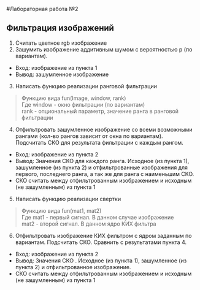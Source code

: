 #Лабораторная работа №2
## Фильтрация изображений

1. Считать цветное rgb изображение
2. Зашумить изображение аддитивным шумом с вероятностью p (по вариантам).
  *   Вход: изображение из пункта 1
  *   Вывод: зашумленное изображение
3. Написать функцию реализации ранговой фильтрации

> Функцию вида fun(Image, window, rank)  
Где window  - окно фильтрации (по вариантам)  
rank - опциональный параметр, значение ранга в ранговой фильтрации


4. Отфильтровать зашумленное изображение со всеми возможными рангами (кол-во рангов зависит от окна по вариантам).  
Подсчитать СКО для результата фильтрации с каждым рангом.
  *   Вход: изображение из пункта 2
  *   Вывод: Значения СКО для каждого ранга. Исходное (из пункта 1), зашумленное (из пункта 2) и отфильтрованные изображения для первого, последнего ранга, а так же для ранга с наименьшим СКО.
  *   СКО считать между отфильтрованным изображением и исходным (не зашумленным) из пункта 1
5. Написать функцию реализации свертки

> Функцию вида fun(mat1, mat2)  
Где mat1  - первый сигнал. В данном случае изображение  
mat2 - второй сигнал. В данном ядро КИХ фильтра

6. Отфильтровать изображение КИХ фильтром с ядром заданным по вариантам. Подсчитать СКО. Сравнить с результатами пункта 4.
  *   Вход: изображение из пункта 2
  *   Вывод: Значения СКО . Исходное (из пункта 1), зашумленное (из пункта 2) и отфильтрованное изображение.
  *   СКО считать между отфильтрованным изображением и исходным (не зашумленным) из пункта 1